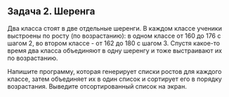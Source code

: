 ## Задача 2. Шеренга
Два класса стоят в две отдельные шеренги. В каждом классе ученики выстроены по росту (по возрастанию): в одном классе от 160 до 176 с шагом 2, во втором классе - от 162 до 180 с шагом 3. Спустя какое-то время два класса объединяют в одну шеренгу и тоже выстраивают их по возрастанию.

Напишите программу, которая генерирует списки ростов для каждого классе, затем объединяет их в один список и сортирует его в порядку возрастания. Выведите отсортированный список на экран.
